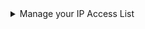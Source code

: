 <details>
    <summary>Manage your IP Access List</summary>

From your ClickHouse Cloud services list choose the service that you will work with and switch to **Settings**.

![Settings for your service](@site/docs/en/_snippets/images/cloud-service-settings.png)

If the IP Access List shows that **No traffic is currently able to access this service** then you can resolve the problem with **Add entry**:

![Check to see if the service allows traffic](@site/docs/en/_snippets/images/ip-allow-list-check-list.png)

For the Quick Start, if your local security policy allows it, you might add only your current IP Address.  You can do this with **Add my current IP**, which will populate the form with your current IP and the description "Home IP".  You can modify the form as you see fit and then **Add entry** and **Submit entry**.

![Add your current IP address](@site/docs/en/_snippets/images/ip-allow-list-add-current-ip.png)

</details>

